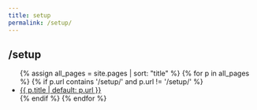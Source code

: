 ```yaml
---
title: setup
permalink: /setup/
---
```


## /setup
<ul>
{% assign all_pages = site.pages | sort: "title" %}
{% for p in all_pages %}
  {% if p.url contains '/setup/' and p.url != '/setup/' %}
    <li><a href="{{ p.url | relative_url }}">{{ p.title | default: p.url }}</a></li>
  {% endif %}
{% endfor %}
</ul>
